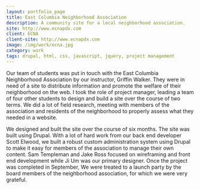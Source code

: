 ```yaml
---
layout: portfolio_page
title: East Columbia Neighborhood Association
description: A community site for a local neighborhood association.
site: http://www.ecnapdx.com
client: ECNA
client-site: http://www.ecnapdx.com
image: /img/work/ecna.jpg
category: work
tags: drupal, html, css, javascript, jquery, project management
---
```


Our team of students was put in touch with the East Columbia Neighborhood
Association by our instructor, Griffin Walker. They were in need of a site to
distribute information and promote the welfare of their neighborhood on the web.
I took the role of project manager, leading a team of four other students to
design and build a site over the course of two terms. We did a lot of field
research, meeting with members of the association and residents of the
neighborhood to properly assess what they needed in a website.

We designed and built the site over the course of six months.
The site was built using Drupal. With a lot of hard work from our back end
developer Scott Elwood, we built a robust custom administration system using
Drupal to make it easy for members of the association to manage their own
content. Sam Templeman and Jake Ross focused on wireframing and front end
development while Ji Um was our primary designer. Once the project was completed
in September, We were treated to a launch party by the board members of the
neighborhood association, for which we were very grateful.
